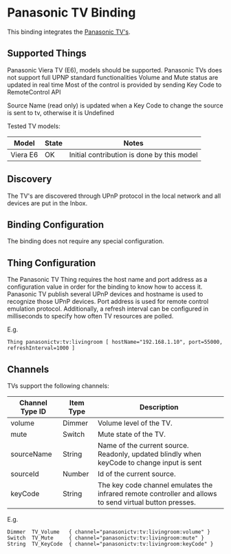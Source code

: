 # Panasonic TV Binding

This binding integrates the [Panasonic TV's](http://www.panasonic.com).

## Supported Things

Panasonic Viera TV  (E6), models should be supported.
Panasonic TVs does not support full UPNP standard functionalities
Volume and Mute status are updated in real time
Most of the control is provided by sending Key Code to RemoteControl API

Source Name (read only) is updated when a Key Code to change the source is sent to tv, otherwise it is Undefined


Tested TV models:

| Model     | State   | Notes                                                                                |
|-----------|---------|--------------------------------------------------------------------------------------|
| Viera E6  | OK      | Initial contribution is done by this model                                           |



## Discovery

The TV's are discovered through UPnP protocol in the local network and all devices are put in the Inbox.

## Binding Configuration

The binding does not require any special configuration.

## Thing Configuration

The Panasonic TV Thing requires the host name and port address as a configuration value in order for the binding to know how to access it. Panasonic TV publish several UPnP devices and hostname is used to recognize those UPnP devices.
Port address is used for remote control emulation protocol.
Additionally, a refresh interval can be configured in milliseconds to specify how often TV resources are polled.

E.g.

```
Thing panasonictv:tv:livingroom [ hostName="192.168.1.10", port=55000, refreshInterval=1000 ]
```

## Channels

TVs support the following channels:

| Channel Type ID  | Item Type | Description                                                                                             |
|------------------|-----------|---------------------------------------------------------------------------------------------------------|
| volume           | Dimmer    | Volume level of the TV.                                                                                 |
| mute             | Switch    | Mute state of the TV.                                                                                                                  |
| sourceName       | String    | Name of the current source. Readonly, updated blindly when keyCode to change input is sent                                                                          |
| sourceId         | Number    | Id of the current source.                                                                               |
| keyCode          | String    | The key code channel emulates the infrared remote controller and allows to send virtual button presses. |

E.g.

```
Dimmer  TV_Volume   { channel="panasonictv:tv:livingroom:volume" }
Switch  TV_Mute     { channel="panasonictv:tv:livingroom:mute" }
String  TV_KeyCode  { channel="panasonictv:tv:livingroom:keyCode" }
```
